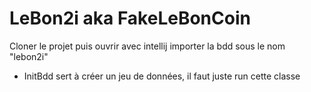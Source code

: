 # LeBon2i aka FakeLeBonCoin
Cloner le projet puis ouvrir avec intellij
importer la bdd sous le nom "lebon2i"

- InitBdd sert à créer un jeu de données, il faut juste run cette classe
